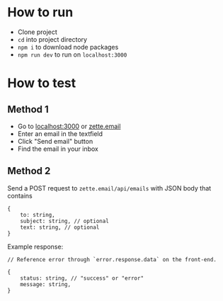 # How to run

- Clone project
- `cd` into project directory
- `npm i` to download node packages
- `npm run dev` to run on `localhost:3000`

# How to test

## Method 1

- Go to [localhost:3000](localhost:3000) or [zette.email](https://zette.email)
- Enter an email in the textfield
- Click "Send email" button
- Find the email in your inbox

## Method 2

Send a POST request to `zette.email/api/emails` with JSON body that contains

```
{
    to: string,
    subject: string, // optional
    text: string, // optional
}
```

Example response:

```
// Reference error through `error.response.data` on the front-end.

{
    status: string, // "success" or "error"
    message: string,
}
```
